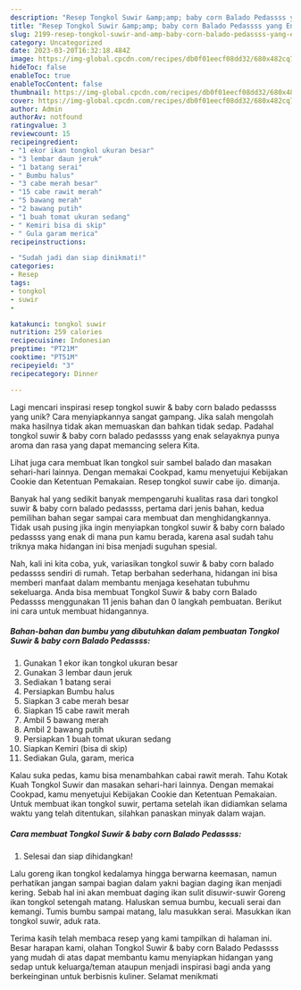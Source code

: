 ```yaml
---
description: "Resep Tongkol Suwir &amp;amp; baby corn Balado Pedassss yang Enak"
title: "Resep Tongkol Suwir &amp;amp; baby corn Balado Pedassss yang Enak"
slug: 2199-resep-tongkol-suwir-and-amp-baby-corn-balado-pedassss-yang-enak
category: Uncategorized
date: 2023-03-20T16:32:18.484Z
image: https://img-global.cpcdn.com/recipes/db0f01eecf08dd32/680x482cq70/tongkol-suwir-baby-corn-balado-pedassss-foto-resep-utama.jpg
hideToc: false
enableToc: true
enableTocContent: false
thumbnail: https://img-global.cpcdn.com/recipes/db0f01eecf08dd32/680x482cq70/tongkol-suwir-baby-corn-balado-pedassss-foto-resep-utama.jpg
cover: https://img-global.cpcdn.com/recipes/db0f01eecf08dd32/680x482cq70/tongkol-suwir-baby-corn-balado-pedassss-foto-resep-utama.jpg
author: Admin
authorAv: notfound
ratingvalue: 3
reviewcount: 15
recipeingredient:
- "1 ekor ikan tongkol ukuran besar"
- "3 lembar daun jeruk"
- "1 batang serai"
- " Bumbu halus"
- "3 cabe merah besar"
- "15 cabe rawit merah"
- "5 bawang merah"
- "2 bawang putih"
- "1 buah tomat ukuran sedang"
- " Kemiri bisa di skip"
- " Gula garam merica"
recipeinstructions:

- "Sudah jadi dan siap dinikmati!"
categories:
- Resep
tags:
- tongkol
- suwir
- 

katakunci: tongkol suwir  
nutrition: 259 calories
recipecuisine: Indonesian
preptime: "PT21M"
cooktime: "PT51M"
recipeyield: "3"
recipecategory: Dinner

---
```





Lagi mencari inspirasi resep tongkol suwir &amp; baby corn balado pedassss yang unik? Cara menyiapkannya sangat gampang. Jika salah mengolah maka hasilnya tidak akan memuaskan dan bahkan tidak sedap. Padahal tongkol suwir &amp; baby corn balado pedassss yang enak selayaknya punya aroma dan rasa yang dapat memancing selera Kita.





Lihat juga cara membuat Ikan tongkol suir sambel balado dan masakan sehari-hari lainnya. Dengan memakai Cookpad, kamu menyetujui Kebijakan Cookie dan Ketentuan Pemakaian. Resep tongkol suwir cabe ijo. dimanja.

Banyak hal yang sedikit banyak mempengaruhi kualitas rasa dari tongkol suwir &amp; baby corn balado pedassss, pertama dari jenis bahan, kedua pemilihan bahan segar sampai cara membuat dan menghidangkannya. Tidak usah pusing jika ingin menyiapkan tongkol suwir &amp; baby corn balado pedassss yang enak di mana pun kamu berada, karena asal sudah tahu triknya maka hidangan ini bisa menjadi suguhan spesial.






Nah, kali ini kita coba, yuk, variasikan tongkol suwir &amp; baby corn balado pedassss sendiri di rumah. Tetap berbahan sederhana, hidangan ini bisa memberi manfaat dalam membantu menjaga kesehatan tubuhmu sekeluarga. Anda bisa membuat Tongkol Suwir &amp; baby corn Balado Pedassss menggunakan 11 jenis bahan dan 0 langkah pembuatan. Berikut ini cara untuk membuat hidangannya.

<!--inarticleads1-->

##### Bahan-bahan dan bumbu yang dibutuhkan dalam pembuatan Tongkol Suwir &amp; baby corn Balado Pedassss:

1. Gunakan 1 ekor ikan tongkol ukuran besar
1. Gunakan 3 lembar daun jeruk
1. Sediakan 1 batang serai
1. Persiapkan  Bumbu halus
1. Siapkan 3 cabe merah besar
1. Siapkan 15 cabe rawit merah
1. Ambil 5 bawang merah
1. Ambil 2 bawang putih
1. Persiapkan 1 buah tomat ukuran sedang
1. Siapkan  Kemiri (bisa di skip)
1. Sediakan  Gula, garam, merica


Kalau suka pedas, kamu bisa menambahkan cabai rawit merah. Tahu Kotak Kuah Tongkol Suwir dan masakan sehari-hari lainnya. Dengan memakai Cookpad, kamu menyetujui Kebijakan Cookie dan Ketentuan Pemakaian. Untuk membuat ikan tongkol suwir, pertama setelah ikan didiamkan selama waktu yang telah ditentukan, silahkan panaskan minyak dalam wajan. 

<!--inarticleads2-->

##### Cara membuat Tongkol Suwir &amp; baby corn Balado Pedassss:


1. Selesai dan siap dihidangkan!

Lalu goreng ikan tongkol kedalamya hingga berwarna keemasan, namun perhatikan jangan sampai bagian dalam yakni bagian daging ikan menjadi kering. Sebab hal ini akan membuat daging ikan sulit disuwir-suwir Goreng ikan tongkol setengah matang. Haluskan semua bumbu, kecuali serai dan kemangi. Tumis bumbu sampai matang, lalu masukkan serai. Masukkan ikan tongkol suwir, aduk rata. 

Terima kasih telah membaca resep yang kami tampilkan di halaman ini. Besar harapan kami, olahan Tongkol Suwir &amp; baby corn Balado Pedassss yang mudah di atas dapat membantu kamu menyiapkan hidangan yang sedap untuk keluarga/teman ataupun menjadi inspirasi bagi anda yang berkeinginan untuk berbisnis kuliner. Selamat menikmati
